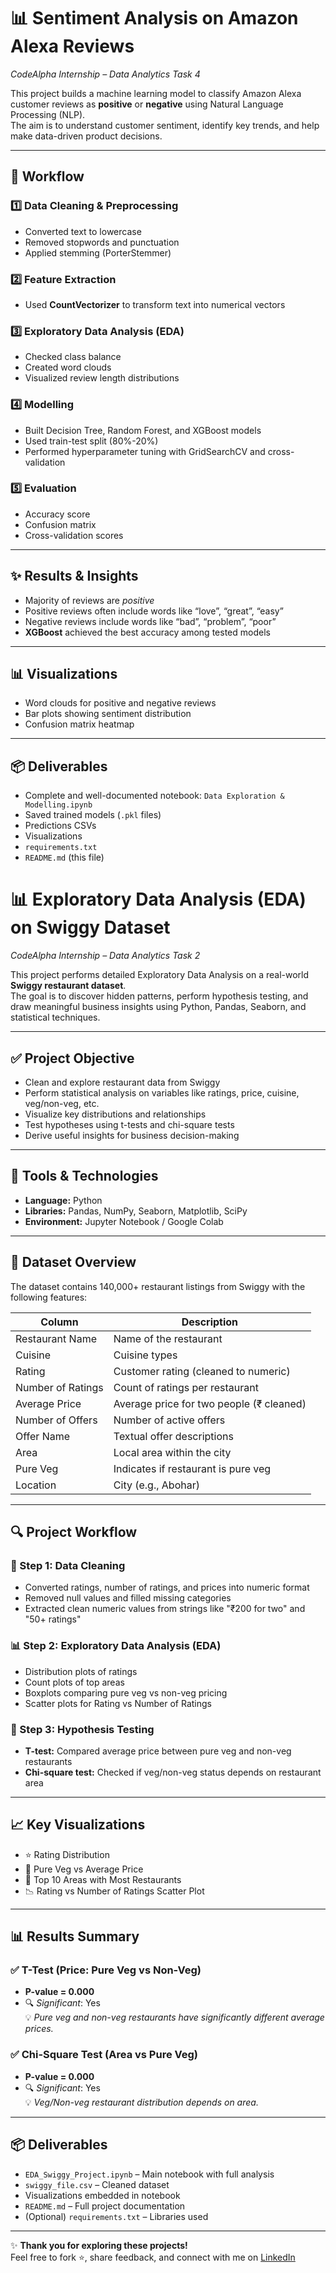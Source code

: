 # 📊 Sentiment Analysis on Amazon Alexa Reviews
*CodeAlpha Internship – Data Analytics Task 4*

This project builds a machine learning model to classify Amazon Alexa customer reviews as **positive** or **negative** using Natural Language Processing (NLP).  
The aim is to understand customer sentiment, identify key trends, and help make data-driven product decisions.

---

## 🧪 **Workflow**

### 1️⃣ Data Cleaning & Preprocessing
- Converted text to lowercase
- Removed stopwords and punctuation
- Applied stemming (PorterStemmer)

### 2️⃣ Feature Extraction
- Used **CountVectorizer** to transform text into numerical vectors

### 3️⃣ Exploratory Data Analysis (EDA)
- Checked class balance
- Created word clouds
- Visualized review length distributions

### 4️⃣ Modelling
- Built Decision Tree, Random Forest, and XGBoost models
- Used train-test split (80%-20%)
- Performed hyperparameter tuning with GridSearchCV and cross-validation

### 5️⃣ Evaluation
- Accuracy score
- Confusion matrix
- Cross-validation scores

---

## ✨ **Results & Insights**
- Majority of reviews are *positive*
- Positive reviews often include words like “love”, “great”, “easy”
- Negative reviews include words like “bad”, “problem”, “poor”
- **XGBoost** achieved the best accuracy among tested models

---

## 📊 **Visualizations**
- Word clouds for positive and negative reviews
- Bar plots showing sentiment distribution
- Confusion matrix heatmap

---

## 📦 **Deliverables**
- Complete and well-documented notebook: `Data Exploration & Modelling.ipynb`
- Saved trained models (`.pkl` files)
- Predictions CSVs
- Visualizations
- `requirements.txt`
- `README.md` (this file)





# 📊 Exploratory Data Analysis (EDA) on Swiggy Dataset  
*CodeAlpha Internship – Data Analytics Task 2*

This project performs detailed Exploratory Data Analysis on a real-world **Swiggy restaurant dataset**.  
The goal is to discover hidden patterns, perform hypothesis testing, and draw meaningful business insights using Python, Pandas, Seaborn, and statistical techniques.

---

## ✅ Project Objective
- Clean and explore restaurant data from Swiggy
- Perform statistical analysis on variables like ratings, price, cuisine, veg/non-veg, etc.
- Visualize key distributions and relationships
- Test hypotheses using t-tests and chi-square tests
- Derive useful insights for business decision-making

---

## 🧰 Tools & Technologies
- **Language:** Python  
- **Libraries:** Pandas, NumPy, Seaborn, Matplotlib, SciPy  
- **Environment:** Jupyter Notebook / Google Colab

---

## 📂 Dataset Overview
The dataset contains 140,000+ restaurant listings from Swiggy with the following features:

| Column             | Description                                |
|--------------------|--------------------------------------------|
| Restaurant Name    | Name of the restaurant                     |
| Cuisine            | Cuisine types                              |
| Rating             | Customer rating (cleaned to numeric)       |
| Number of Ratings  | Count of ratings per restaurant            |
| Average Price      | Average price for two people (₹ cleaned)   |
| Number of Offers   | Number of active offers                    |
| Offer Name         | Textual offer descriptions                 |
| Area               | Local area within the city                 |
| Pure Veg           | Indicates if restaurant is pure veg        |
| Location           | City (e.g., Abohar)                        |

---

## 🔍 Project Workflow

### 🧹 Step 1: Data Cleaning
- Converted ratings, number of ratings, and prices into numeric format
- Removed null values and filled missing categories
- Extracted clean numeric values from strings like "₹200 for two" and "50+ ratings"

### 📊 Step 2: Exploratory Data Analysis (EDA)
- Distribution plots of ratings
- Count plots of top areas
- Boxplots comparing pure veg vs non-veg pricing
- Scatter plots for Rating vs Number of Ratings

### 🧪 Step 3: Hypothesis Testing
- **T-test:** Compared average price between pure veg and non-veg restaurants
- **Chi-square test:** Checked if veg/non-veg status depends on restaurant area

---

## 📈 Key Visualizations
- ⭐ Rating Distribution  
- 🥗 Pure Veg vs Average Price  
- 📍 Top 10 Areas with Most Restaurants  
- 📉 Rating vs Number of Ratings Scatter Plot  

---

## 📊 Results Summary

### ✅ T-Test (Price: Pure Veg vs Non-Veg)
- **P-value = 0.000**
- 🔍 *Significant*: Yes  
💡 *Pure veg and non-veg restaurants have significantly different average prices.*

### ✅ Chi-Square Test (Area vs Pure Veg)
- **P-value = 0.000**
- 🔍 *Significant*: Yes  
💡 *Veg/Non-veg restaurant distribution depends on area.*

---

## 📦 Deliverables
- `EDA_Swiggy_Project.ipynb` – Main notebook with full analysis  
- `swiggy_file.csv` – Cleaned dataset  
- Visualizations embedded in notebook  
- `README.md` – Full project documentation  
- (Optional) `requirements.txt` – Libraries used

---

✨ **Thank you for exploring these projects!**  
Feel free to fork ⭐, share feedback, and connect with me on [LinkedIn](https://www.linkedin.com/in/vaishnavi-chakraborty-85b949292)

